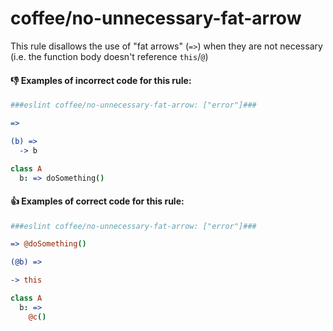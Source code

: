 # coffee/no-unnecessary-fat-arrow

This rule disallows the use of "fat arrows" (`=>`) when they are not necessary (i.e. the function body doesn't reference `this`/`@`)

#### :-1: Examples of **incorrect** code for this rule:

```coffeescript
###eslint coffee/no-unnecessary-fat-arrow: ["error"]###

=>

(b) =>
  -> b

class A
  b: => doSomething()
```

#### :+1: Examples of **correct** code for this rule:

```coffeescript
###eslint coffee/no-unnecessary-fat-arrow: ["error"]###

=> @doSomething()

(@b) =>

-> this

class A
  b: =>
    @c()
```

